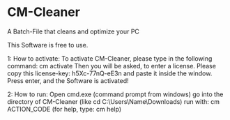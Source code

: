 # CM-Cleaner
A Batch-File that cleans and optimize your PC

This Software is free to use.

1: How to activate:
To activate CM-Cleaner, please type in the following command: cm activate
Then you will be asked, to enter a license. Please copy this license-key: h5Xc-77nQ-eE3n and paste it inside the window.
Press enter, and the Software is activated!

2: How to run:
Open cmd.exe (command prompt from windows)
go into the directory of CM-Cleaner (like cd C:\Users\Name\Downloads)
run with: cm ACTION_CODE (for help, type: cm help)

